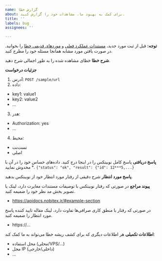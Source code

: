 ```yaml
---
name: گزارش خطا
about: برای کمک به بهبود ما، مشاهدات خود را گزارش کنید.
title: ''
labels: bug
assignees: ''

---
```


**توجه:** قبل از ثبت مورد جدید، [مستندات عملکرد فعلی](https://apidocs.nobitex.ir/) و [موردهای قدیمی خطا](https://github.com/nobitex/docs-api/issues?q=is%3Aissue+label%3Abug) را بخوانید. در صورت یافتن مورد مشابه همانجا مسئله خود را مطرح کنید.

**شرح خطا**
خطای مشاهده شده را به طور اجمالی شرح دهید.

**جزئیات درخواست**
1. آدرس: `POST /sample/url`
2. داده:
  - key1: value1
  - key2: value2
  - ...
3. هدر:
  - Authorization: yes
  - ...
4. محیط: 
  - تست‌نت
  - اصلی

**پاسخ دریافتی**
پاسخ کامل نوبیتکس را در اینجا درج کنید. داده‌های حساس خود را در آن با * مخدوش نمایید.
```{"status": "ok", "result": {"id": 12***5,...}```

**پاسخ مورد انتظار**
شرح دقیقی از رفتار مورد انتظار خود از نوبیتکس بدهید.

**پیوند مراجع**
در صورتی که رفتار نوبیتکس با توصیفات مستندات مغایرت دارد، لینک یا تصویر بخش مد نظر خود را ضمیمه کنید.
  - https://apidocs.nobitex.ir/#example-section

در صورتی که رفتار با منطق کاری صرافی‌ها تفاوت دارد، لینک مقاله تایید کننده پاسخ مورد انتظار را ضمیمه کنید.
  - https://...

**اطلاعات تکمیلی**
هر اطلاعات دیگری که برای کشف ریشه خطا می‌تواند به ما کمک کند:
  - محل استفاده (محلی/VPS/...)
  - محل IP (داخلی/خارجی)
  - ...
